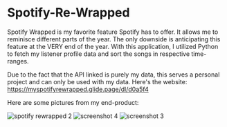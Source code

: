 # Spotify-Re-Wrapped 
Spotify Wrapped is my favorite feature Spotify has to offer. It allows me to reminisce different parts of the year. The only downside is anticipating this feature at the VERY end of the year. With this application, I utilized Python to fetch my listener profile data and sort the songs in respective time-ranges. 

Due to the fact that the API linked is purely my data, this serves a personal project and can only be used with my data. Here's the website: https://myspotifyrewrapped.glide.page/dl/d0a5f4

Here are some pictures from my end-product: 

![spotify rewrapped 2](https://user-images.githubusercontent.com/42878699/197323232-d676c197-afec-46c6-87c7-db9ce5509f4d.png)
![screenshot 4](https://user-images.githubusercontent.com/42878699/197323234-881e7b5a-248e-4105-9c97-672d68d6c9f6.png)
![screenshot 3](https://user-images.githubusercontent.com/42878699/197323235-34946dff-bbdc-4a90-bc27-42c0105011ae.png)
